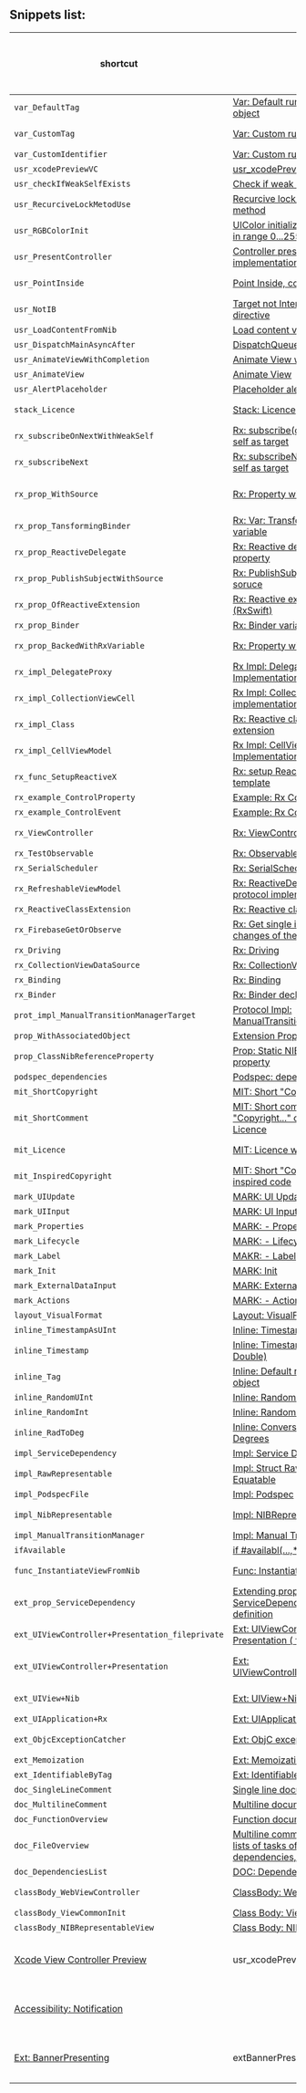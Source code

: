 ## Snippets list:


shortcut | name | summary | language | platform | file name (if different than shortcut) |
---|---|---|---|---|---|
`var_DefaultTag`|[Var: Default runtime TAG of an object](details/var_DefaultTag.md)||Swift|All|
`var_CustomTag`|[Var: Custom runtime TAG ](details/var_CustomTag.md)|Used to identify owned objects or view in hierarchy somehow associated  with `self`|Swift|All|
`var_CustomIdentifier`|[Var: Custom runtime Identifier](details/var_CustomIdentifier.md)||Swift|All|
`usr_xcodePreviewVC`|[usr_xcodePreviewVC](details/usr_xcodePreviewVC.md)||Swift|iphoneos|
`usr_checkIfWeakSelfExists`|[Check if weak self exists](details/usr_checkIfWeakSelfExists.md)|guard let target = self ...|Swift|All|
`usr_RecurciveLockMetodUse`|[Recurcive lock/unlock to use in method](details/usr_RecurciveLockMetodUse.md)||Swift|All|
`usr_RGBColorInit`|[UIColor initializing with RGB values in range 0...255](details/usr_RGBColorInit.md)||Swift|All|
`usr_PresentController`|[Controller presentation method implementation](details/usr_PresentController.md)|Implementation of the method to handle different controller presentation issues|Swift|iphoneos|
`usr_PointInside`|[Point Inside, converted](details/usr_PointInside.md)|Checking is point inside view with conversion from other (source) view|Swift|All|
`usr_NotIB`|[Target not Interface Builder directive](details/usr_NotIB.md)||Swift|All|
`usr_LoadContentFromNib`|[Load content view from nib](details/usr_LoadContentFromNib.md)||Swift|iphoneos|
`usr_DispatchMainAsyncAfter`|[DispatchQueue.main.asyncAfter](details/usr_DispatchMainAsyncAfter.md)||Swift|All|
`usr_AnimateViewWithCompletion`|[Animate View with completion](details/usr_AnimateViewWithCompletion.md)||Swift|iphoneos|
`usr_AnimateView`|[Animate View](details/usr_AnimateView.md)||Swift|iphoneos|
`usr_AlertPlaceholder`|[Placeholder alert](details/usr_AlertPlaceholder.md)||Swift|iphoneos|
`stack_Licence`|[Stack: Licence](details/stack_Licence.md)|Licence with copyright and soruce for StackOverflow code|Generic|All|
`rx_subscribeOnNextWithWeakSelf`|[Rx: subscribe(onNext:) with weak self as target](details/rx_subscribeOnNextWithWeakSelf.md)||Swift|All|
`rx_subscribeNext`|[Rx: subscribeNext(...) with weak self as target](details/rx_subscribeNext.md)||Swift|All|
`rx_prop_WithSource`|[Rx: Property with Source subject](details/rx_prop_WithSource.md)|Declaration of property backed with BehaviorRelay, and source PublishSubject as a additional reactive source|Swift|All|
`rx_prop_TansformingBinder`|[Rx: Var: Transforming Binder variable](details/rx_prop_TansformingBinder.md)||Swift|All|
`rx_prop_ReactiveDelegate`|[Rx: Reactive delegate (proxy) property](details/rx_prop_ReactiveDelegate.md)||Swift|All|
`rx_prop_PublishSubjectWithSource`|[Rx: PublishSubject with additional soruce](details/rx_prop_PublishSubjectWithSource.md)||Swift|All|
`rx_prop_OfReactiveExtension`|[Rx: Reactive extension property (RxSwift)](details/rx_prop_OfReactiveExtension.md)|Reactive extension property declaration (observable and observer)|Swift|All|
`rx_prop_Binder`|[Rx: Binder variable](details/rx_prop_Binder.md)||Swift|All|
`rx_prop_BackedWithRxVariable`|[Rx: Property with RxSwift Subject](details/rx_prop_BackedWithRxVariable.md)|Declaration of property backed with BehaviorRelay|Swift|All|
`rx_impl_DelegateProxy`|[Rx Impl: Delegate Proxy Implementation](details/rx_impl_DelegateProxy.md)||Swift|All|
`rx_impl_CollectionViewCell`|[Rx Impl: Collection View Cell implementation](details/rx_impl_CollectionViewCell.md)||Swift|All|
`rx_impl_Class`|[Rx: Reactive class override and extension](details/rx_impl_Class.md)|Rx class override and Reactive extension implementation|Swift|All|
`rx_impl_CellViewModel`|[Rx Impl: CellViewModel Implementation](details/rx_impl_CellViewModel.md)||Swift|All|
`rx_func_SetupReactiveX`|[Rx: setup ReactiveX method template](details/rx_func_SetupReactiveX.md)||Swift|All|
`rx_example_ControlProperty`|[Example: Rx ControlProperty](details/rx_example_ControlProperty.md)||Generic|All|
`rx_example_ControlEvent`|[Example: Rx ControlEvent](details/rx_example_ControlEvent.md)||Generic|All|
`rx_ViewController`|[Rx: ViewController: ReactiveView](details/rx_ViewController.md)|ViewController declaration conforming ReactiveView protocol|Swift|All|
`rx_TestObservable`|[Rx: Observable Test](details/rx_TestObservable.md)||Swift|All|
`rx_SerialScheduler`|[Rx: SerialScheduler](details/rx_SerialScheduler.md)||Swift|All|
`rx_RefreshableViewModel`|[Rx: ReactiveDetailViewModel protocol implementation](details/rx_RefreshableViewModel.md)||Swift|All|
`rx_ReactiveClassExtension`|[Rx: Reactive class extension](details/rx_ReactiveClassExtension.md)||Swift|All|
`rx_FirebaseGetOrObserve`|[Rx: Get single item or observe changes of the Firebase value](details/rx_FirebaseGetOrObserve.md)||Swift|All|
`rx_Driving`|[Rx: Driving](details/rx_Driving.md)||Generic|All|
`rx_CollectionViewDataSource`|[Rx: CollectionViewDataSoruce](details/rx_CollectionViewDataSource.md)|RxCollectionViewSectionedReloadDataSource|Swift|All|
`rx_Binding`|[Rx: Binding](details/rx_Binding.md)||Swift|All|
`rx_Binder`|[Rx: Binder declaration](details/rx_Binder.md)||Swift|All|
`prot_impl_ManualTransitionManagerTarget`|[Protocol Impl: ManualTransitionManagerTarget](details/prot_impl_ManualTransitionManagerTarget.md)||Swift|All|
`prop_WithAssociatedObject`|[Extension Property](details/prop_WithAssociatedObject.md)|Associated Object Property|Swift|All|
`prop_ClassNibReferenceProperty`|[Prop: Static NIB file reference property](details/prop_ClassNibReferenceProperty.md)||Generic|All|
`podspec_dependencies`|[Podspec: dependencies declaration](details/podspec_dependencies.md)||Ruby|All|
`mit_ShortCopyright`|[MIT: Short "Copyright..." for kodelit](details/mit_ShortCopyright.md)|kodelit private copyright|Generic|All|
`mit_ShortComment`|[MIT: Short comment under the "Copyright..." clause for MIT Licence](details/mit_ShortComment.md)||Generic|All|
`mit_Licence`|[MIT: Licence with copyright notice](details/mit_Licence.md)|Replace standard Apple Copyright comment line with this text|Generic|All|
`mit_InspiredCopyright`|[MIT: Short "Copyright..." for inspired code](details/mit_InspiredCopyright.md)|Insired means modified or reused code of someone else|Generic|All|
`mark_UIUpdate`|[MARK: UI Update](details/mark_UIUpdate.md)||Generic|All|
`mark_UIInput`|[MARK: UI Input](details/mark_UIInput.md)||Generic|All|
`mark_Properties`|[MARK: - Properties](details/mark_Properties.md)||Swift|All|
`mark_Lifecycle`|[MARK: - Lifecycle](details/mark_Lifecycle.md)||Swift|All|
`mark_Label`|[MAKR: - Label](details/mark_Label.md)||Swift|All|
`mark_Init`|[MARK: Init](details/mark_Init.md)||Generic|All|
`mark_ExternalDataInput`|[MARK: External Data Input ](details/mark_ExternalDataInput.md)||Generic|All|
`mark_Actions`|[MARK: - Actions](details/mark_Actions.md)||Swift|All|
`layout_VisualFormat`|[Layout: VisualFormat](details/layout_VisualFormat.md)|Constraints declaration in visual format|Generic|All|
`inline_TimestampAsUInt`|[Inline: Timestamp as UInt](details/inline_TimestampAsUInt.md)||Swift|All|
`inline_Timestamp`|[Inline: Timestamp (TimeInterval, Double)](details/inline_Timestamp.md)||Swift|All|
`inline_Tag`|[Inline: Default runtime TAG of an object](details/inline_Tag.md)|Idetifies object in runtime, might be use to set View tag to find view later in views hierarchy|Swift|All|
`inline_RandomUInt`|[Inline: Random UInt](details/inline_RandomUInt.md)||Swift|All|
`inline_RandomInt`|[Inline: Random Int](details/inline_RandomInt.md)||Swift|All|
`inline_RadToDeg`|[Inline: Conversion of Radians to Degrees](details/inline_RadToDeg.md)||Swift|All|
`impl_ServiceDependency`|[Impl: Service Dependency](details/impl_ServiceDependency.md)|Simplified access to required services|Swift|All|
`impl_RawRepresentable`|[Impl: Struct RawReplresentable, Equatable](details/impl_RawRepresentable.md)||Swift|All|
`impl_PodspecFile`|[Impl: Podspec](details/impl_PodspecFile.md)|.podspec file implementation template|Ruby|All|
`impl_NibRepresentable`|[Impl: NIBRepresentable protocol](details/impl_NibRepresentable.md)|NIBRepresentable protocol implementation for view|Swift|All|
`impl_ManualTransitionManager`|[Impl: Manual Transition Manager](details/impl_ManualTransitionManager.md)|Requires: RxSwift|Swift|All|
`ifAvailable`|[if #availabl(...,*)](details/ifAvailable.md)||Swift|All|
`func_InstantiateViewFromNib`|[Func: Instantiate view from nib](details/func_InstantiateViewFromNib.md)|Implementation of method for instantiating views from nib.|Swift|All|
`ext_prop_ServiceDependency`|[Extending property: ServiceDependency property definition](details/ext_prop_ServiceDependency.md)|Class extension adding new property definition|Swift|All|
`ext_UIViewController+Presentation_fileprivate`|[Ext: UIViewController + Presentation ( fileprivate )](details/ext_UIViewController+Presentation_fileprivate.md)||Swift|All|
`ext_UIViewController+Presentation`|[Ext: UIViewController+Presentation.swift](details/ext_UIViewController+Presentation.md)|UIViewController enstension and protocol allowing convinient display of the modal view controller|Generic|All|
`ext_UIView+Nib`|[Ext: UIView+Nib.swift](details/ext_UIView+Nib.md)|Support for loading and instantiating views from Nib (Xib)|Swift|iphoneos|
`ext_UIApplication+Rx`|[Ext: UIApplication+Rx](details/ext_UIApplication+Rx.md)||Swift|All|
`ext_ObjcExceptionCatcher`|[Ext: ObjC exception chatcher ](details/ext_ObjcExceptionCatcher.md)|Header (.h) file with inline method to catch objc exeptions in swift|Objective-C|All|
`ext_Memoization`|[Ext: Memoization](details/ext_Memoization.md)||Swift|All|
`ext_IdentifiableByTag`|[Ext: IdentifiableByTag](details/ext_IdentifiableByTag.md)||Swift|iphoneos|
`doc_SingleLineComment`|[Single line documentation comment](details/doc_SingleLineComment.md)||Swift|All|
`doc_MultilineComment`|[Multiline documentation comment](details/doc_MultilineComment.md)|Only description section|Swift|All|
`doc_FunctionOverview`|[Function documentation comment](details/doc_FunctionOverview.md)||Swift|All|
`doc_FileOverview`|[Multiline comment with common lists of tasks of the class, dependencies, etc.](details/doc_FileOverview.md)||Generic|All|
`doc_DependenciesList`|[DOC: Dependencies list](details/doc_DependenciesList.md)||Generic|All|
`classBody_WebViewController`|[ClassBody: WebViewController](details/classBody_WebViewController.md)|Basic implementation of WebViewController body|Swift|All|
`classBody_ViewCommonInit`|[Class Body: View common Init](details/classBody_ViewCommonInit.md)||Swift|All|
`classBody_NIBRepresentableView`|[Class Body: NIBRepresentable view](details/classBody_NIBRepresentableView.md)||Swift|iphoneos|
 |[Xcode View Controller Preview](details/AA421301-EF32-4192-9902-99339818D192.md)|usr_xcodePreview|Swift|macosx|AA421301-EF32-4192-9902-99339818D192|
 |[Accessibility: Notification](details/937AD620-A22E-4447-90BF-E3E536B06936.md)||Swift|All|937AD620-A22E-4447-90BF-E3E536B06936|
 |[Ext: BannerPresenting](details/B8A13650-0694-4D9A-BC0E-663B95158146.md)|extBannerPresenting|Swift|All|B8A13650-0694-4D9A-BC0E-663B95158146|